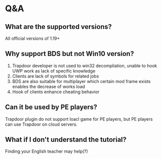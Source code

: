# Q&A

## What are the supported versions?

All official versions of 1.19+

## Why support BDS but not Win10 version?
1. Trapdoor developer is not used to win32 decompliation, unable to hook UWP work as lack of specific knowledge
2. Clients are lack of symbols for related jobs
3. BDS are also suitable for multiplayer which certain mod frame exists enables the decrease of works load
4. Hook of clients enhance cheating behavior

## Can it be used by PE players?
Trapdoor plugin do not support loacl game for PE players, but PE players can use Trapdoor on cloud servers.
## What if I don't understand the tutorial?
Finding your English teacher may help(?)

